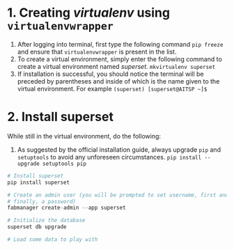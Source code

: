 # 1. Creating *virtualenv* using `virtualenvwrapper`

1. After logging into terminal, first type the following command
`pip freeze` 
and ensure that `virtualenvwrapper` is present in the list. 
2. To create a virtual environment, simply enter the following command to create a virtual environment named *superset*.
`mkvirtualenv superset` 
3. If installation is successful, you should notice the terminal will be preceded by parentheses and inside of which is the name given to the virtual environment. For example
`(superset) [superset@AITSP ~]$`

# 2. Install superset
While still in the virtual environment, do the following:

1. As suggested by the official installation guide, always upgrade `pip` and `setuptools` to avoid any unforeseen circumstances.
`pip install --upgrade setuptools pip`
```python
# Install superset
pip install superset

# Create an admin user (you will be prompted to set username, first and last name and
# finally, a password)
fabmanager create-admin --app superset

# Initialize the database
superset db upgrade

# Load some data to play with

```
<!--stackedit_data:
eyJoaXN0b3J5IjpbMjkwMDI2MzQ5LDIxMTY4MTc0NDgsLTkwOD
I1MzUyMl19
-->